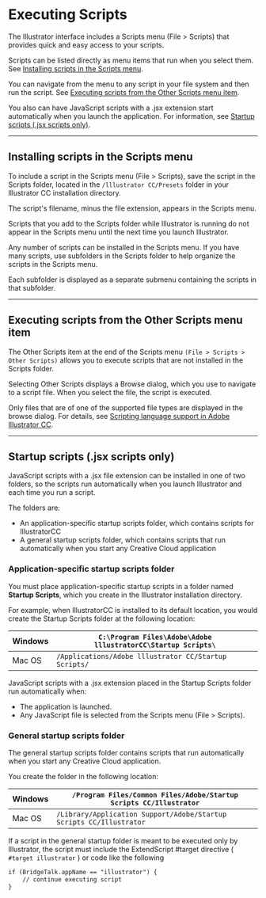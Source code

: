 # Executing Scripts

The Illustrator interface includes a Scripts menu (File > Scripts) that provides quick and easy access to your scripts.

Scripts can be listed directly as menu items that run when you select them. See [Installing scripts in the Scripts menu](#introduction-executingscripts-installing).

You can navigate from the menu to any script in your file system and then run the script. See [Executing scripts from the Other Scripts menu item](#introduction-executingscripts-executing).

You also can have JavaScript scripts with a .jsx extension start automatically when you launch the application. For information, see [Startup scripts (.jsx scripts only)](#introduction-executingscripts-startup).

---

## Installing scripts in the Scripts menu

To include a script in the Scripts menu (File > Scripts), save the script in the Scripts folder, located in the `/lllustrator CC/Presets` folder in your lllustrator CC installation directory.

The script's filename, minus the file extension, appears in the Scripts menu.

Scripts that you add to the Scripts folder while Illustrator is running do not appear in the Scripts menu until the next time you launch Illustrator.

Any number of scripts can be installed in the Scripts menu. If you have many scripts, use subfolders in the Scripts folder to help organize the scripts in the Scripts menu.

Each subfolder is displayed as a separate submenu containing the scripts in that subfolder.

---

## Executing scripts from the Other Scripts menu item

The Other Scripts item at the end of the Scripts menu `(File > Scripts > Other Scripts)` allows you to execute scripts that are not installed in the Scripts folder.

Selecting Other Scripts displays a Browse dialog, which you use to navigate to a script file. When you select the file, the script is executed.

Only files that are of one of the supported file types are displayed in the browse dialog. For details, see [Scripting language support in Adobe Illustrator CC](scriptingLanguageSupport.md#introduction-scriptinglanguagesupport).

---

## Startup scripts (.jsx scripts only)

JavaScript scripts with a .jsx file extension can be installed in one of two folders, so the scripts run automatically when you launch Illustrator and each time you run a script.

The folders are:

- An application-specific startup scripts folder, which contains scripts for IllustratorCC
- A general startup scripts folder, which contains scripts that run automatically when you start any Creative Cloud application

### Application-specific startup scripts folder

You must place application-specific startup scripts in a folder named **Startup Scripts**, which you create in the Illustrator installation directory.

For example, when IllustratorCC is installed to its default location, you would create the Startup Scripts folder at the following location:

| Windows   | `C:\Program Files\Adobe\Adobe lllustratorCC\Startup Scripts\`   |
|-----------|-----------------------------------------------------------------|
| Mac OS    | `/Applications/Adobe lllustrator CC/Startup Scripts/`           |

JavaScript scripts with a .jsx extension placed in the Startup Scripts folder run automatically when:

- The application is launched.
- Any JavaScript file is selected from the Scripts menu (File > Scripts).

### General startup scripts folder

The general startup scripts folder contains scripts that run automatically when you start any Creative Cloud application.

You create the folder in the following location:

| Windows   | `/Program Files/Common Files/Adobe/Startup Scripts CC/Illustrator`   |
|-----------|----------------------------------------------------------------------|
| Mac OS    | `/Library/Application Support/Adobe/Startup Scripts CC/Illustrator`  |

If a script in the general startup folder is meant to be executed only by Illustrator, the script must include the ExtendScript #target directive ( `#target illustrator` ) or code like the following

```default
if (BridgeTalk.appName == "illustrator") {
    // continue executing script
}
```
